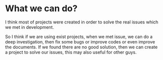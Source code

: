 # What we can do?

I think most of projects were created in order to solve the real issues which we met in development.

So I think if we are using exist projects, when we met issue, we can do a deep investigation, then fix some bugs or improve codes or even improve the documents. If we found there are no good solution, then we can create a project to solve our issues, this may also useful for other guys.

